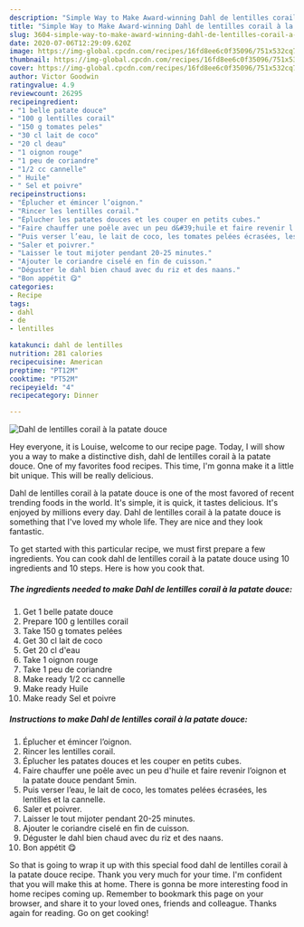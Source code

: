 ```yaml
---
description: "Simple Way to Make Award-winning Dahl de lentilles corail à la patate douce"
title: "Simple Way to Make Award-winning Dahl de lentilles corail à la patate douce"
slug: 3604-simple-way-to-make-award-winning-dahl-de-lentilles-corail-a-la-patate-douce
date: 2020-07-06T12:29:09.620Z
image: https://img-global.cpcdn.com/recipes/16fd8ee6c0f35096/751x532cq70/dahl-de-lentilles-corail-a-la-patate-douce-photo-principale-de-la-recette.jpg
thumbnail: https://img-global.cpcdn.com/recipes/16fd8ee6c0f35096/751x532cq70/dahl-de-lentilles-corail-a-la-patate-douce-photo-principale-de-la-recette.jpg
cover: https://img-global.cpcdn.com/recipes/16fd8ee6c0f35096/751x532cq70/dahl-de-lentilles-corail-a-la-patate-douce-photo-principale-de-la-recette.jpg
author: Victor Goodwin
ratingvalue: 4.9
reviewcount: 26295
recipeingredient:
- "1 belle patate douce"
- "100 g lentilles corail"
- "150 g tomates peles"
- "30 cl lait de coco"
- "20 cl deau"
- "1 oignon rouge"
- "1 peu de coriandre"
- "1/2 cc cannelle"
- " Huile"
- " Sel et poivre"
recipeinstructions:
- "Éplucher et émincer l’oignon."
- "Rincer les lentilles corail."
- "Éplucher les patates douces et les couper en petits cubes."
- "Faire chauffer une poêle avec un peu d&#39;huile et faire revenir l’oignon et la patate douce pendant 5min."
- "Puis verser l’eau, le lait de coco, les tomates pelées écrasées, les lentilles et la cannelle."
- "Saler et poivrer."
- "Laisser le tout mijoter pendant 20-25 minutes."
- "Ajouter le coriandre ciselé en fin de cuisson."
- "Déguster le dahl bien chaud avec du riz et des naans."
- "Bon appétit 😋"
categories:
- Recipe
tags:
- dahl
- de
- lentilles

katakunci: dahl de lentilles 
nutrition: 281 calories
recipecuisine: American
preptime: "PT12M"
cooktime: "PT52M"
recipeyield: "4"
recipecategory: Dinner

---
```



![Dahl de lentilles corail à la patate douce](https://img-global.cpcdn.com/recipes/16fd8ee6c0f35096/751x532cq70/dahl-de-lentilles-corail-a-la-patate-douce-photo-principale-de-la-recette.jpg)

Hey everyone, it is Louise, welcome to our recipe page. Today, I will show you a way to make a distinctive dish, dahl de lentilles corail à la patate douce. One of my favorites food recipes. This time, I'm gonna make it a little bit unique. This will be really delicious.

Dahl de lentilles corail à la patate douce is one of the most favored of recent trending foods in the world. It's simple, it is quick, it tastes delicious. It's enjoyed by millions every day. Dahl de lentilles corail à la patate douce is something that I've loved my whole life. They are nice and they look fantastic.




To get started with this particular recipe, we must first prepare a few ingredients. You can cook dahl de lentilles corail à la patate douce using 10 ingredients and 10 steps. Here is how you cook that.

<!--inarticleads1-->

##### The ingredients needed to make Dahl de lentilles corail à la patate douce:

1. Get 1 belle patate douce
1. Prepare 100 g lentilles corail
1. Take 150 g tomates pelées
1. Get 30 cl lait de coco
1. Get 20 cl d&#39;eau
1. Take 1 oignon rouge
1. Take 1 peu de coriandre
1. Make ready 1/2 cc cannelle
1. Make ready  Huile
1. Make ready  Sel et poivre




<!--inarticleads2-->

##### Instructions to make Dahl de lentilles corail à la patate douce:

1. Éplucher et émincer l’oignon.
1. Rincer les lentilles corail.
1. Éplucher les patates douces et les couper en petits cubes.
1. Faire chauffer une poêle avec un peu d&#39;huile et faire revenir l’oignon et la patate douce pendant 5min.
1. Puis verser l’eau, le lait de coco, les tomates pelées écrasées, les lentilles et la cannelle.
1. Saler et poivrer.
1. Laisser le tout mijoter pendant 20-25 minutes.
1. Ajouter le coriandre ciselé en fin de cuisson.
1. Déguster le dahl bien chaud avec du riz et des naans.
1. Bon appétit 😋




So that is going to wrap it up with this special food dahl de lentilles corail à la patate douce recipe. Thank you very much for your time. I'm confident that you will make this at home. There is gonna be more interesting food in home recipes coming up. Remember to bookmark this page on your browser, and share it to your loved ones, friends and colleague. Thanks again for reading. Go on get cooking!
